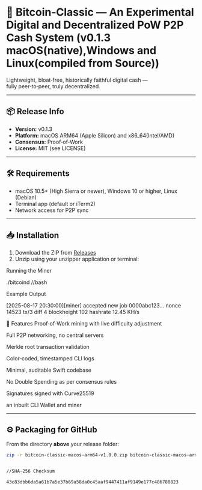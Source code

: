 # 🚀 Bitcoin‑Classic — An Experimental Digital and Decentralized PoW P2P Cash System (v0.1.3 macOS(native),Windows and Linux(compiled from Source))

Lightweight, bloat‑free, historically faithful digital cash —  
fully peer‑to‑peer, truly decentralized.

---

## 📦 Release Info
- **Version:** v0.1.3
- **Platform:** macOS ARM64 (Apple Silicon) and x86_64(Intel/AMD)
- **Consensus:** Proof‑of‑Work
- **License:** MIT (see LICENSE)

---

## 🛠 Requirements
- macOS 10.5+ (High Sierra or newer), Windows 10 or higher, Linux (Debian)
- Terminal app (default or iTerm2)
- Network access for P2P sync

---

## 📥 Installation
1. Download the ZIP from [Releases](../../releases)
2. Unzip using your unzipper application or terminal:
    

Running the Miner


./bitcoind //bash


Example Output 

[2025-08-17 20:30:00][miner] accepted new job 0000abc123… nonce 14523 tx/3 diff 4 blockheight 102 hashrate 12.45 KH/s


🌟 Features
Proof‑of‑Work mining with live difficulty adjustment

Full P2P networking, no central servers

Merkle root transaction validation

Color‑coded, timestamped CLI logs

Minimal, auditable Swift codebase

No Double Spending as per consensus rules

Signatures signed with Curve25519

an inbuilt CLI Wallet and miner 





---

## ⚙️ Packaging for GitHub
From the directory **above** your release folder:
```bash
zip -r bitcoin-classic-macos-arm64-v1.0.0.zip bitcoin-classic-macos-arm64-v1.0.0


//SHA-256 Checksum

43c83dbb6da5a61b7a5e37b69a58da0c45aaf9447411af9149e177c486780823 



